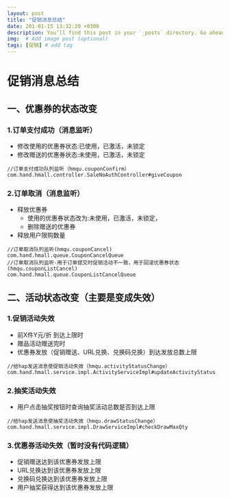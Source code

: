 ```yaml
---
layout: post
title: "促销消息总结"
date: 201-01-15 13:32:20 +0300
description: You’ll find this post in your `_posts` directory. Go ahead and edit it and re-build the site to see your changes. # Add post description (optional)
img:  # Add image post (optional)
tags: [促销] # add tag
---
```

# 促销消息总结
## 一、优惠券的状态改变
### 1.订单支付成功（消息监听）
- 修改使用的优惠券状态:已使用，已激活，未锁定
- 修改赠送的优惠券状态:未使用，已激活，未锁定
```
//订单支付成功队列监听（hmqu.couponConfirm）
com.hand.hmall.controller.SaleNoAuthController#giveCoupon
```
### 2.订单取消（消息监听）
- 释放优惠券
    - 使用的优惠券状态改为:未使用，已激活，未锁定，
    - 删除赠送的优惠券
- 释放用户限购数量

```
//订单取消队列监听(hmqu.couponCancel)
com.hand.hmall.queue.CouponCancelQueue
//订单取消队列监听-用于订单提交时促销活动不一致，用于回滚优惠券状态(hmqu.couponListCancel)
com.hand.hmall.queue.CouponListCancelQueue
```

## 二、活动状态改变（主要是变成失效）
### 1.促销活动失效
- 前X件Y元/折 到达上限时
- 赠品活动赠送完时
- 优惠券发放（促销赠送、URL兑换、兑换码兑换）到达发放总数上限

```
//给hap发送消息使促销活动失效（hmqu.activityStatusChange）
com.hand.hmall.service.impl.ActivityServiceImpl#updateActivityStatus
```
### 2.抽奖活动失效
- 用户点击抽奖按钮时查询抽奖活动总数是否到达上限
```
//给hap发送消息使抽奖活动失效（hmqu.drawStatusChange）
com.hand.hmall.service.impl.DrawServiceImpl#checkDrawMaxQty
```

### 3.优惠券活动失效（暂时没有代码逻辑）
- 促销赠送达到该优惠券发放上限
- URL兑换达到该优惠券发放上限
- 兑换码兑换达到该优惠券发放上限
- 用户抽奖获得达到该优惠券发放上限
